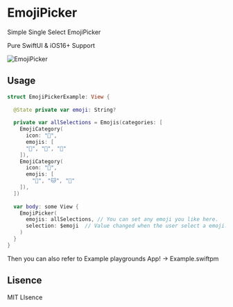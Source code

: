 # EmojiPicker

Simple Single Select EmojiPicker

Pure SwiftUI & iOS16+ Support 

![EmojiPicker](https://user-images.githubusercontent.com/19603983/201371709-bcc5017a-c1f1-439a-8ccd-2ccd97b7c2d2.gif)

## Usage

```swift
struct EmojiPickerExample: View {
  
  @State private var emoji: String?
  
  private var allSelections = Emojis(categories: [
    EmojiCategory(
      icon: "👕",
      emojis: [
      "🧥", "🥼", "🦺"
    ]),
    EmojiCategory(
      icon: "🐶",
      emojis: [
        "🐶", "🐱", "🐹"
    ]),
  ])
  
  var body: some View {
    EmojiPicker(
      emojis: allSelections, // You can set any emoji you like here.
      selection: $emoji  // Value changed when the user select a emoji.
    )
  }
}
```

Then you can also refer to Example playgrounds App! -> Example.swiftpm

## Lisence

MIT LIsence
